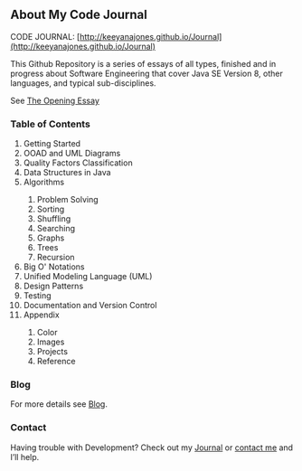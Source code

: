 ## About My Code Journal
CODE JOURNAL: [http://keeyanajones.github.io/Journal](http://keeyanajones.github.io/Journal)

This Github Repository is a series of essays of all types, finished and in progress about Software Engineering that cover Java SE Version 8, other languages, and typical sub-disciplines.

See [The Opening Essay](http://keeyanajones.github.io/Journal/opening-essay)

### Table of Contents
<ol>
    <li>Getting Started</li>
    <li>OOAD and UML Diagrams</li>
    <li>Quality Factors Classification</li>
    <li>Data Structures in Java</li>
    <li>Algorithms</li>
    <ol>
        <li>Problem Solving</li>
        <li>Sorting</li>
        <li>Shuffling</li>
        <li>Searching</li>
        <li>Graphs</li>
        <li>Trees</li>
        <li>Recursion</li>
    </ol>
    <li>Big O' Notations</li>
    <li>Unified Modeling Language (UML)</li>
    <li>Design Patterns</li>
    <li>Testing</li>
    <li>Documentation and Version Control</li>
    <li>Appendix</li>
    <ol>
        <li>Color</li>
        <li>Images</li>
        <li>Projects</li>
        <li>Reference</li>
    </ol>
</ol>

### Blog
For more details see [Blog](http://keeyanajones.github.io/website/).

### Contact
Having trouble with Development? Check out my [Journal](http://keeyanajones.github.io/Journal/) 
or [contact me](https://github.com/keeyanajones) and I’ll help.


